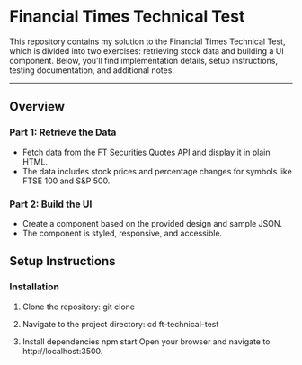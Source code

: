 # Financial Times Technical Test

This repository contains my solution to the Financial Times Technical Test, which is divided into two exercises: retrieving stock data and building a UI component. Below, you’ll find implementation details, setup instructions, testing documentation, and additional notes.

---

## **Overview**
### **Part 1: Retrieve the Data**
- Fetch data from the FT Securities Quotes API and display it in plain HTML.
- The data includes stock prices and percentage changes for symbols like FTSE 100 and S&P 500.

### **Part 2: Build the UI**
- Create a component based on the provided design and sample JSON.
- The component is styled, responsive, and accessible.

## **Setup Instructions**

### **Installation**
1. Clone the repository:
   git clone <repository-url>

2. Navigate to the project directory:
   cd ft-technical-test
   
3. Install dependencies
   npm start
   Open your browser and navigate to http://localhost:3500.
